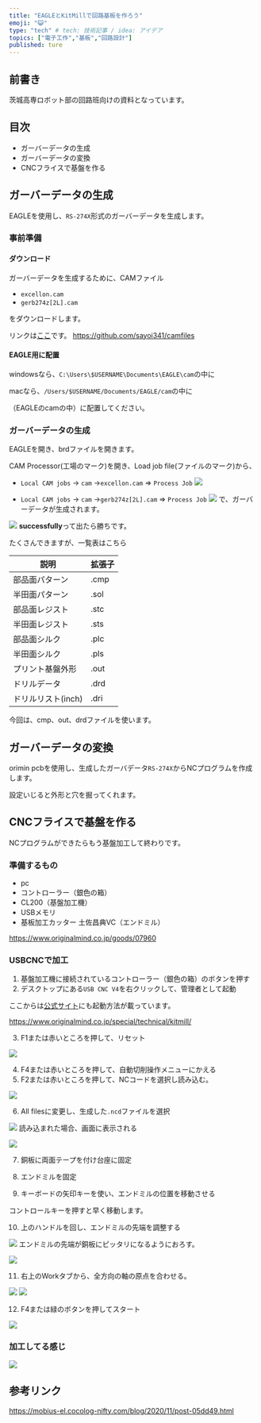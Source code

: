 ```yaml
---
title: "EAGLEとKitMillで回路基板を作ろう"
emoji: "😺"
type: "tech" # tech: 技術記事 / idea: アイデア
topics: ["電子工作","基板","回路設計"]
published: ture
---
```

## 前書き
茨城高専ロボット部の回路班向けの資料となっています。

## 目次

- ガーバーデータの生成
- ガーバーデータの変換
- CNCフライスで基盤を作る

##  ガーバーデータの生成

EAGLEを使用し、`RS-274X`形式のガーバーデータを生成します。

### 事前準備

#### ダウンロード

ガーバーデータを生成するために、CAMファイル

- `excellon.cam`
- `gerb274z[2L].cam`

をダウンロードします。

リンクは[ここ](https://github.com/sayoi341/camfiles)です。
https://github.com/sayoi341/camfiles

#### EAGLE用に配置

windowsなら、`C:\Users\$USERNAME\Documents\EAGLE\cam`の中に

macなら、`/Users/$USERNAME/Documents/EAGLE/cam`の中に

（EAGLEのcamの中）に配置してください。


### ガーバーデータの生成

EAGLEを開き、brdファイルを開きます。

CAM Processor(工場のマーク)を開き、Load job file(ファイルのマーク)から、

- `Local CAM jobs` -> `cam` ->`excellon.cam` => `Process Job`
![](https://storage.googleapis.com/zenn-user-upload/b09dcfbdd9dd-20230215.png)

- `Local CAM jobs` -> `cam` ->`gerb274z[2L].cam` => `Process Job`
![](https://storage.googleapis.com/zenn-user-upload/325ed42bb9b3-20230215.png)
で、ガーバーデータが生成されます。

![](https://storage.googleapis.com/zenn-user-upload/0ea2bb2d64a5-20230215.png)
**successfully**って出たら勝ちです。

たくさんできますが、一覧表はこちら

| 説明               | 拡張子 |
| ------------------ | ------ |
| 部品面パターン     | .cmp   |
| 半田面パターン     | .sol   |
| 部品面レジスト     | .stc   |
| 半田面レジスト     | .sts   |
| 部品面シルク       | .plc   |
| 半田面シルク       | .pls   |
| プリント基盤外形   | .out   |
| ドリルデータ       | .drd   |
| ドリルリスト(inch) | .dri   |

今回は、cmp、out、drdファイルを使います。


## ガーバーデータの変換

orimin pcbを使用し、生成したガーバデータ`RS-274X`からNCプログラムを作成します。

設定いじると外形と穴を掘ってくれます。

## CNCフライスで基盤を作る

NCプログラムができたらもう基盤加工して終わりです。

### 準備するもの

- pc
- コントローラー（銀色の箱）
- CL200（基盤加工機）
- USBメモリ
- 基板加工カッター 土佐昌典VC（エンドミル）

https://www.originalmind.co.jp/goods/07960

### USBCNCで加工

1. 基盤加工機に接続されているコントローラー（銀色の箱）のボタンを押す
2. デスクトップにある`USB CNC V4`を右クリックして、管理者として起動

ここからは[公式サイト](https://www.originalmind.co.jp/special/technical/kitmill/)にも起動方法が載っています。

https://www.originalmind.co.jp/special/technical/kitmill/

3. F1または赤いところを押して、リセット

![](https://storage.googleapis.com/zenn-user-upload/b1e30715d61d-20230215.jpg)

4. F4または赤いところを押して、自動切削操作メニューにかえる
5. F2または赤いところを押して、NCコードを選択し読み込む。

![](https://storage.googleapis.com/zenn-user-upload/caf7166b18d6-20230215.jpg)

6. All filesに変更し、生成した`.ncd`ファイルを選択

![](https://storage.googleapis.com/zenn-user-upload/bf46040df19e-20230215.jpeg)
読み込まれた場合、画面に表示される

![](https://storage.googleapis.com/zenn-user-upload/6479854ee73b-20230215.jpeg)

7. 銅板に両面テープを付け台座に固定

8. エンドミルを固定

9. キーボードの矢印キーを使い、エンドミルの位置を移動させる

コントロールキーを押すと早く移動します。

10. 上のハンドルを回し、エンドミルの先端を調整する

![](https://storage.googleapis.com/zenn-user-upload/46339f141136-20230215.jpeg)
エンドミルの先端が銅板にピッタリになるようにおろす。

![](https://storage.googleapis.com/zenn-user-upload/dde4fe372d1f-20230215.jpeg)

11. 右上のWorkタブから、全方向の軸の原点を合わせる。

![](https://storage.googleapis.com/zenn-user-upload/a23946f466b7-20230215.jpg)
![](https://storage.googleapis.com/zenn-user-upload/c560731daeee-20230215.jpg)

12. F4または緑のボタンを押してスタート

![](https://storage.googleapis.com/zenn-user-upload/1865b5279941-20230215.jpg)
### 加工してる感じ

![](https://storage.googleapis.com/zenn-user-upload/74aa393094f0-20230215.jpeg)
## 参考リンク

https://mobius-el.cocolog-nifty.com/blog/2020/11/post-05dd49.html
